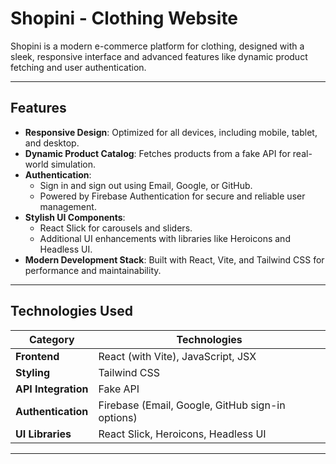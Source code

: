 # Shopini - Clothing Website  

Shopini is a modern e-commerce platform for clothing, designed with a sleek, responsive interface and advanced features like dynamic product fetching and user authentication.  

---

## Features  
- **Responsive Design**: Optimized for all devices, including mobile, tablet, and desktop.  
- **Dynamic Product Catalog**: Fetches products from a fake API for real-world simulation.  
- **Authentication**:  
  - Sign in and sign out using Email, Google, or GitHub.  
  - Powered by Firebase Authentication for secure and reliable user management.  
- **Stylish UI Components**:  
  - React Slick for carousels and sliders.  
  - Additional UI enhancements with libraries like Heroicons and Headless UI.  
- **Modern Development Stack**: Built with React, Vite, and Tailwind CSS for performance and maintainability.  

---

## Technologies Used  

| **Category**        | **Technologies**                                    |  
|----------------------|----------------------------------------------------|  
| **Frontend**         | React (with Vite), JavaScript, JSX                 |  
| **Styling**          | Tailwind CSS                                       |  
| **API Integration**  | Fake API                                           |  
| **Authentication**   | Firebase (Email, Google, GitHub sign-in options)  |  
| **UI Libraries**     | React Slick, Heroicons, Headless UI               |  

---
